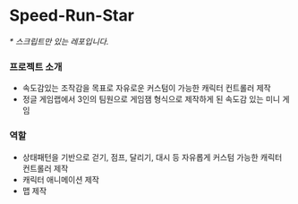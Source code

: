 # Speed-Run-Star
_* 스크립트만 있는 레포입니다._
### 프로젝트 소개

- 속도감있는 조작감을 목표로 자유로운 커스텀이 가능한 캐릭터 컨트롤러 제작
- 정글 게임랩에서 3인의 팀원으로 게임잼 형식으로 제작하게 된 속도감 있는 미니 게임

### 역할

- 상태패턴을 기반으로 걷기, 점프, 달리기, 대시 등 자유롭게 커스텀 가능한 캐릭터 컨트롤러 제작
- 캐릭터 애니메이션 제작
- 맵 제작
